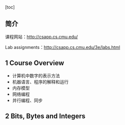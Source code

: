 [toc]



## 简介

课程网站：http://csapp.cs.cmu.edu/

Lab assignments：http://csapp.cs.cmu.edu/3e/labs.html



## 1 Course Overview

* 计算机中数字的表示方法
* 机器语言、程序的解释和运行
* 内存模型
* 网络编程
* 并行编程、同步



## 2 Bits, Bytes and Integers
